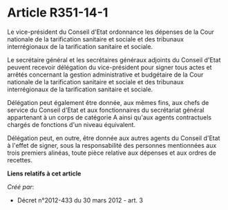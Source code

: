 # Article R351-14-1

Le vice-président du Conseil d'Etat ordonnance les dépenses de la Cour nationale de la tarification sanitaire et sociale et
des tribunaux interrégionaux de la tarification sanitaire et sociale.

Le secrétaire général et les secrétaires généraux adjoints du Conseil d'Etat peuvent recevoir délégation du vice-président
pour signer tous actes et arrêtés concernant la gestion administrative et budgétaire de la Cour nationale de la tarification
sanitaire et sociale et des tribunaux interrégionaux de la tarification sanitaire et sociale.

Délégation peut également être donnée, aux mêmes fins, aux chefs de service du Conseil d'Etat et aux fonctionnaires du
secrétariat général appartenant à un corps de catégorie A ainsi qu'aux agents contractuels chargés de fonctions d'un niveau
équivalent.

Délégation peut, en outre, être donnée aux autres agents du Conseil d'Etat à l'effet de signer, sous la responsabilité des
personnes mentionnées aux trois premiers alinéas, toute pièce relative aux dépenses et aux ordres de recettes.

**Liens relatifs à cet article**

_Créé par_:

  - Décret n°2012-433  du 30 mars 2012 - art. 3
